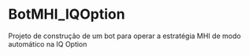 # BotMHI_IQOption
Projeto de construção de um bot para operar a estratégia MHI de modo automático na IQ Option
